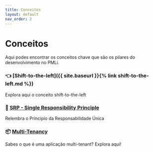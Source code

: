 ```yaml
---
title: Conceitos
layout: default
nav_order: 2
---
```


# Conceitos

Aqui podes encontrar os conceitos chave que são os pilares do desenvolvimento no PMLi.

<div class="grid grid-cols-3 gap-4">
  <div class="card">
    <h3>👈  [Shift-to-the-left]({{ site.baseurl }}{% link shift-to-the-left.md %})</h3>
    <p>Explora aqui o conceito shift-to-the-left</p>
  </div>
  <div class="card">
    <h3>🔔 <a href="./srp.html">SRP - Single Responsibility Principle</a></h3>
    <p>Relembra o Príncipio da Responsabilidade Única</p>
  </div>

  <div class="card">
    <h3>📦 <a href="./multitenant.html">Multi-Tenancy</a></h3>
    <p>Sabes o que é uma aplicação multi-tenant? Explora aqui!</p>
  </div>

</div>
